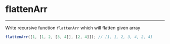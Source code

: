 # flattenArr

---

Write recursive function `flattenArr` which will flatten given array

```js
flattenArr([1, [1, 2, [3, 4]], [2, 4]]); // [1, 1, 2, 3, 4, 2, 4]
```
